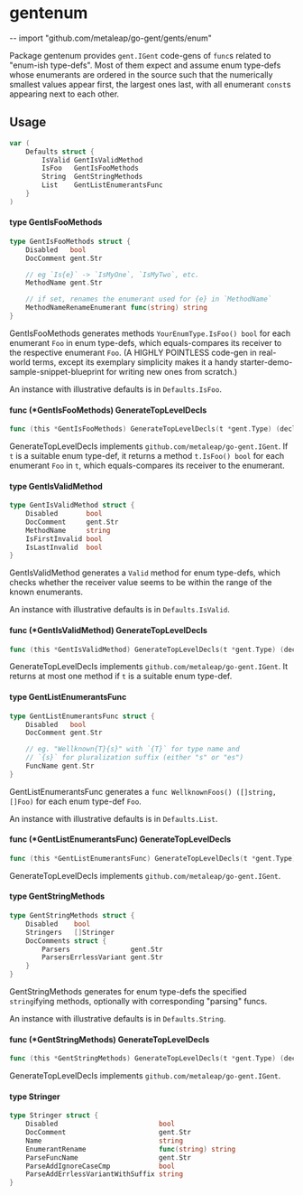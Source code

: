 # gentenum
--
    import "github.com/metaleap/go-gent/gents/enum"

Package gentenum provides `gent.IGent` code-gens of `func`s related to "enum-ish
type-defs". Most of them expect and assume enum type-defs whose enumerants are
ordered in the source such that the numerically smallest values appear first,
the largest ones last, with all enumerant `const`s appearing next to each other.

## Usage

```go
var (
	Defaults struct {
		IsValid GentIsValidMethod
		IsFoo   GentIsFooMethods
		String  GentStringMethods
		List    GentListEnumerantsFunc
	}
)
```

#### type GentIsFooMethods

```go
type GentIsFooMethods struct {
	Disabled   bool
	DocComment gent.Str

	// eg `Is{e}` -> `IsMyOne`, `IsMyTwo`, etc.
	MethodName gent.Str

	// if set, renames the enumerant used for {e} in `MethodName`
	MethodNameRenameEnumerant func(string) string
}
```

GentIsFooMethods generates methods `YourEnumType.IsFoo() bool` for each
enumerant `Foo` in enum type-defs, which equals-compares its receiver to the
respective enumerant `Foo`. (A HIGHLY POINTLESS code-gen in real-world terms,
except its exemplary simplicity makes it a handy
starter-demo-sample-snippet-blueprint for writing new ones from scratch.)

An instance with illustrative defaults is in `Defaults.IsFoo`.

#### func (*GentIsFooMethods) GenerateTopLevelDecls

```go
func (this *GentIsFooMethods) GenerateTopLevelDecls(t *gent.Type) (decls Syns)
```
GenerateTopLevelDecls implements `github.com/metaleap/go-gent.IGent`. If `t` is
a suitable enum type-def, it returns a method `t.IsFoo() bool` for each
enumerant `Foo` in `t`, which equals-compares its receiver to the enumerant.

#### type GentIsValidMethod

```go
type GentIsValidMethod struct {
	Disabled       bool
	DocComment     gent.Str
	MethodName     string
	IsFirstInvalid bool
	IsLastInvalid  bool
}
```

GentIsValidMethod generates a `Valid` method for enum type-defs, which checks
whether the receiver value seems to be within the range of the known enumerants.

An instance with illustrative defaults is in `Defaults.IsValid`.

#### func (*GentIsValidMethod) GenerateTopLevelDecls

```go
func (this *GentIsValidMethod) GenerateTopLevelDecls(t *gent.Type) (decls Syns)
```
GenerateTopLevelDecls implements `github.com/metaleap/go-gent.IGent`. It returns
at most one method if `t` is a suitable enum type-def.

#### type GentListEnumerantsFunc

```go
type GentListEnumerantsFunc struct {
	Disabled   bool
	DocComment gent.Str

	// eg. "Wellknown{T}{s}" with `{T}` for type name and
	// `{s}` for pluralization suffix (either "s" or "es")
	FuncName gent.Str
}
```

GentListEnumerantsFunc generates a `func WellknownFoos() ([]string, []Foo)` for
each enum type-def `Foo`.

An instance with illustrative defaults is in `Defaults.List`.

#### func (*GentListEnumerantsFunc) GenerateTopLevelDecls

```go
func (this *GentListEnumerantsFunc) GenerateTopLevelDecls(t *gent.Type) (decls Syns)
```
GenerateTopLevelDecls implements `github.com/metaleap/go-gent.IGent`.

#### type GentStringMethods

```go
type GentStringMethods struct {
	Disabled    bool
	Stringers   []Stringer
	DocComments struct {
		Parsers               gent.Str
		ParsersErrlessVariant gent.Str
	}
}
```

GentStringMethods generates for enum type-defs the specified `string`ifying
methods, optionally with corresponding "parsing" funcs.

An instance with illustrative defaults is in `Defaults.String`.

#### func (*GentStringMethods) GenerateTopLevelDecls

```go
func (this *GentStringMethods) GenerateTopLevelDecls(t *gent.Type) (decls Syns)
```
GenerateTopLevelDecls implements `github.com/metaleap/go-gent.IGent`.

#### type Stringer

```go
type Stringer struct {
	Disabled                         bool
	DocComment                       gent.Str
	Name                             string
	EnumerantRename                  func(string) string
	ParseFuncName                    gent.Str
	ParseAddIgnoreCaseCmp            bool
	ParseAddErrlessVariantWithSuffix string
}
```
